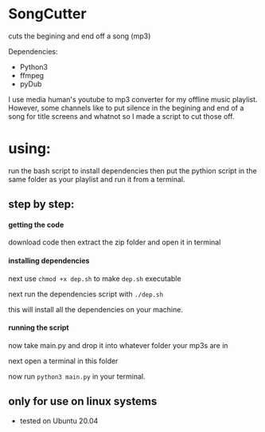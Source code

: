 # SongCutter
cuts the begining and end off a song (mp3)

Dependencies:
 - Python3
 - ffmpeg
 - pyDub

I use media human's youtube to mp3 converter for my offline music playlist. However, some channels like to put silence in the begining and end of a song for title screens and whatnot so I made a script to cut those off. 

# using:
run the bash script to install dependencies then put the pythion script in the same folder as your playlist and run it from a terminal. 

## step by step:

#### getting the code

download code then extract the zip folder and open it in terminal

#### installing dependencies

next use `chmod +x dep.sh` to make `dep.sh` executable

next run the dependencies script with `./dep.sh`

this will install all the dependencies on your machine.

#### running the script

now take main.py and drop it into whatever folder your mp3s are in

next open a terminal in this folder

now run `python3 main.py` in your terminal.

## only for use on linux systems
 - tested on Ubuntu 20.04
